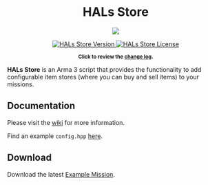<h1 align="center">HALs Store</h1>
<p align="center">
    <img src="https://i.imgur.com/QrWvC0X.png">
</p>
<p align="center">
    <a href="https://github.com/HallyG/HALs_Store/releases/latest">
        <img src="https://img.shields.io/badge/Version-1.4.1-blue.svg?style=flat-square" alt="HALs Store Version">
    </a>
    <a href="https://github.com/HallyG/HALs_Store/blob/master/LICENSE">
        <img src="https://img.shields.io/badge/License-APL-red.svg?style=flat-square" alt="HALs Store License">
    </a>
</p>
<p align="center">
    <sup><strong>Click to review the <a href="https://github.com/HallyG/HALs_Store/blob/master/CHANGELOG.md">change log</a>.</strong></sup>
</p>

**HALs Store** is an Arma 3 script that provides the functionality to add configurable item stores (where you can buy and sell items) to your missions.

## Documentation
Please visit the [wiki](https://github.com/HallyG/HALs_Store/wiki) for more information.

Find an example `config.hpp` [here](https://github.com/HallyG/HALs_Store/wiki/Configuration-Example).

## Download 
Download the latest [Example Mission](https://github.com/HallyG/HALs_Store/releases).
